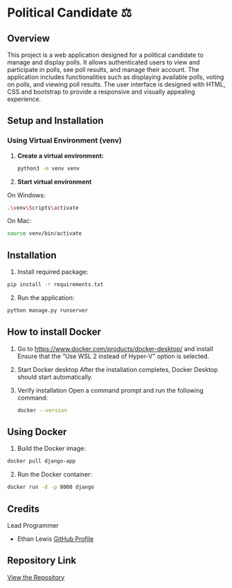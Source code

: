 # Political Candidate ⚖️

## Overview
This project is a web application designed for a political candidate to manage and display polls. It allows authenticated users to view and participate in polls, see poll results, and manage their account. The application includes functionalities such as displaying available polls, voting on polls, and viewing poll results. The user interface is designed with HTML, CSS and bootstrap to provide a responsive and visually appealing experience.

## Setup and Installation

### Using Virtual Environment (venv)

1. **Create a virtual environment:**
   ```sh
   python3 -m venv venv

2. **Start virtual environment**

On Windows:
   ```sh
   .\venv\Scripts\activate
   ```

On Mac:
   ```sh
   source venv/bin/activate
   ```

## Installation
 1. Install required package:
 ```sh
pip install -r requirements.txt
```

 2. Run the application:
```sh
python manage.py runserver
```

## How to install Docker
   1. Go to https://www.docker.com/products/docker-desktop/ and install
      	Ensure that the “Use WSL 2 instead of Hyper-V” option is selected.
      
   3. Start Docker desktop
      After the installation completes, Docker Desktop should start automatically.
      
   5. Verify installation
      Open a command prompt and run the following command:
      ```sh
      docker --version
      ```

## Using Docker

  1. Build the Docker image:
   ```sh
   docker pull django-app
   ```
  2.  Run the Docker container:
   ```sh
   docker run -d -p 8000 django
   ```

## Credits

Lead Programmer

- Ethan Lewis [GitHub Profile](https://github.com/ethanlewis938/)

## Repository Link

[View the Repository](https://github.com/ethanlewis938/politicalCandidate/)
